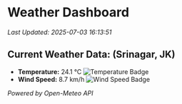 
# Weather Dashboard

_Last Updated: 2025-07-03 16:13:51_

## Current Weather Data: (Srinagar, JK)
- **Temperature:** 24.1 °C ![Temperature Badge](https://img.shields.io/badge/Temperature-Medium%20Temp-green)
- **Wind Speed:** 8.7 km/h ![Wind Speed Badge](https://img.shields.io/badge/Wind%20Speed-Light%20Wind-blue)

*Powered by Open-Meteo API*
